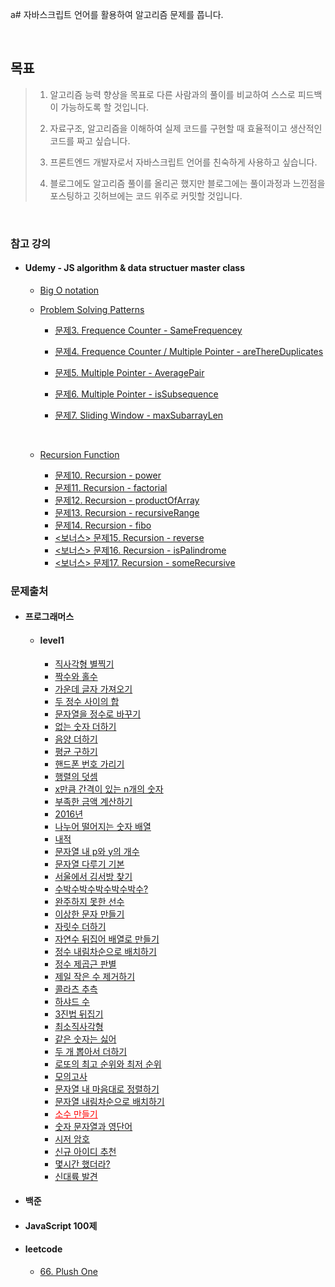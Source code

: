 a# 자바스크립트 언어를 활용하여 알고리즘 문제를 풉니다.

<br>

## 목표

> 1. 알고리즘 능력 향상을 목표로 다른 사람과의 풀이를 비교하여 스스로 피드백이 가능하도록 할 것입니다.
>
> 2. 자료구조, 알고리즘을 이해하여 실제 코드를 구현할 때 효율적이고 생산적인 코드를 짜고 싶습니다.
>
> 3. 프론트엔드 개발자로서 자바스크립트 언어를 친숙하게 사용하고 싶습니다.
>
> 4. 블로그에도 알고리즘 풀이를 올리곤 했지만 블로그에는 풀이과정과 느낀점을 포스팅하고 깃허브에는 코드 위주로 커밋할 것입니다.

<br>

### 참고 강의

- #### Udemy - JS algorithm & data structuer master class

  - <a href='./udemy-algorithm&data-structure/bigO.md'>Big O notation</a>
  - <a href='./udemy-algorithm&data-structure/psPatterns.md'>Problem Solving Patterns</a>

    - <a href='./udemy-algorithm&data-structure/sameFrequency-my-answer.js'>문제3. Frequence Counter - SameFrequencey</a>
    - <a href='./udemy-algorithm&data-structure/areThereDuplicates-my-answer.js'>문제4. Frequence Counter / Multiple Pointer - areThereDuplicates</a>
    - <a href='./udemy-algorithm&data-structure/averagePair-my-answer.js'>문제5. Multiple Pointer - AveragePair</a>
    - <a href='./udemy-algorithm&data-structure/isSubsequence-my-answer.js'>문제6. Multiple Pointer - isSubsequence</a>
    - <a href='./udemy-algorithm&data-structure/maxSubarraySum-my-answer.js'>문제7. Sliding Window - maxSubarrayLen</a>

      <br>

  - <a href='./udemy-algorithm&data-structure/recursion/recursion.md'>Recursion Function</a>
    - <a href='./udemy-algorithm&data-structure/recursion/prac10_power.js'>문제10. Recursion - power</a>
    - <a href='./udemy-algorithm&data-structure/recursion/prac11_factorial.js'>문제11. Recursion - factorial</a>
    - <a href='./udemy-algorithm&data-structure/recursion/prac12_productOfArray.js'>문제12. Recursion - productOfArray</a>
    - <a href='./udemy-algorithm&data-structure/recursion/prac13_recursiveRange.js'>문제13. Recursion - recursiveRange</a>
    - <a href='./udemy-algorithm&data-structure/recursion/prac14_fib.js'>문제14. Recursion - fibo</a>
    - <a href='./udemy-algorithm&data-structure/recursion/prac15_reverse.js'><보너스> 문제15. Recursion - reverse</a>
    - <a href='./udemy-algorithm&data-structure/recursion/prac16_isPalindrome.js'><보너스> 문제16. Recursion - isPalindrome</a>
    - <a href='./udemy-algorithm&data-structure/recursion/prac17_someRecursive.js'><보너스> 문제17. Recursion - someRecursive</a>

### 문제출처

- #### 프로그래머스

  - #### level1

    - <a href='./programmers/level1/printRectangleStar.js'>직사각형 별찍기</a>
    - <a href='./programmers/level1/evenOdd.js'>짝수와 홀수</a>
    - <a href='./programmers/level1/bringMiddleChar.js'>가운데 글자 가져오기</a>
    - <a href='./programmers/level1/sumFromTwoNums.js'>두 정수 사이의 합</a>
    - <a href='./programmers/level1/stringTointeger.js'>문자열을 정수로 바꾸기</a>
    - <a href='./programmers/level1/nonumSum.js'>없는 숫자 더하기</a>
    - <a href='./programmers/level1/sumNegaPosi.js'>음양 더하기</a>
    - <a href='./programmers/level1/avarage.js'>평균 구하기</a>
    - <a href='./programmers/level1/hidePhonNumber.js'>핸드폰 번호 가리기</a>
    - <a href='./programmers/level1/sumProcession.js'>행렬의 덧셈</a>
    - <a href='./programmers/level1/numberX.js'>x만큼 간격이 있는 n개의 숫자</a>
    - <a href='./programmers/level1/calcLessMoney.js'>부족한 금액 계산하기</a>
    - <a href='./programmers/level1/2016.js'>2016년</a>
    - <a href='./programmers/level1/dividePerfect.js'>나누어 떨어지는 숫자 배열</a>
    - <a href='./programmers/level1/innerProduct.js'>내적</a>
    - <a href='./programmers/level1/p&yNumInString.js'>문자열 내 p와 y의 개수</a>
    - <a href='./programmers/level1/handlingString.js'>문자열 다루기 기본</a>
    - <a href='./programmers/level1/findKim.js'>서울에서 김서방 찾기</a>
    - <a href='./programmers/level1/subak.js'>수박수박수박수박수박수?</a>
    - <a href='./programmers/level1/notFinishRunning.js'>완주하지 못한 선수</a>
    - <a href='./programmers/level1/makeWeiredSentence.js'>이상한 문자 만들기</a>
    - <a href='./programmers/level1/sumDigit.js'>자릿수 더하기</a>
    - <a href='./programmers/level1/makeArrReverseInt.js'>자연수 뒤집어 배열로 만들기</a>
    - <a href='./programmers/level1/descendingInt.js'>정수 내림차순으로 배치하기</a>
    - <a href='./programmers/level1/sqrt.js'>정수 제곱근 판별</a>
    - <a href='./programmers/level1/removeLeastNum.js'>제일 작은 수 제거하기</a>
    - <a href='./programmers/level1/collatz.js'>콜라츠 추측</a>
    - <a href='./programmers/level1/harshad.js'>하샤드 수</a>
    - <a href='./programmers/level1/reverse3.js'>3진법 뒤집기</a>
    - <a href='./programmers/level1/leastReactangle.js'>최소직사각형</a>
    - <a href='./programmers/level1/hateSameNum.js'>같은 숫자는 싫어</a>
    - <a href='./programmers/level1/twoPickSum.js'>두 개 뽑아서 더하기</a>
    - <a href='./programmers/level1/lottoTopAndWorstRank.js'>로또의 최고 순위와 최저 순위</a>
    - <a href='./programmers/level1/exam.js'>모의고사</a>
    - <a href='./programmers/level1/mySortString.js'>문자열 내 마음대로 정렬하기</a>
    - <a href='./programmers/level1/descendingString.js'>문자열 내림차순으로 배치하기</a>
    - <a style='color: red;' href='./programmers/level1/makePrimeNumber.js'>소수 만들기</a>
    - <a href='./programmers/level1/numStringAndEngWord.js'>숫자 문자열과 영단어</a>
    - <a href='./programmers/level1/caesarCipher.js'>시저 암호</a>
    - <a href='./programmers/level1/recommendNewId.js'>신규 아이디 추천</a>
    - <a href='./programmers/level1/findNewIsland.js'>몇시간 했더라?</a>
    - <a href='./programmers/level1/howMuchIStudy.js'>신대륙 발견</a>

- #### 백준
- #### JavaScript 100제
- #### leetcode
  - <a href='./leetcode/easy/66. PlusOne.md'>66. Plush One</a>
